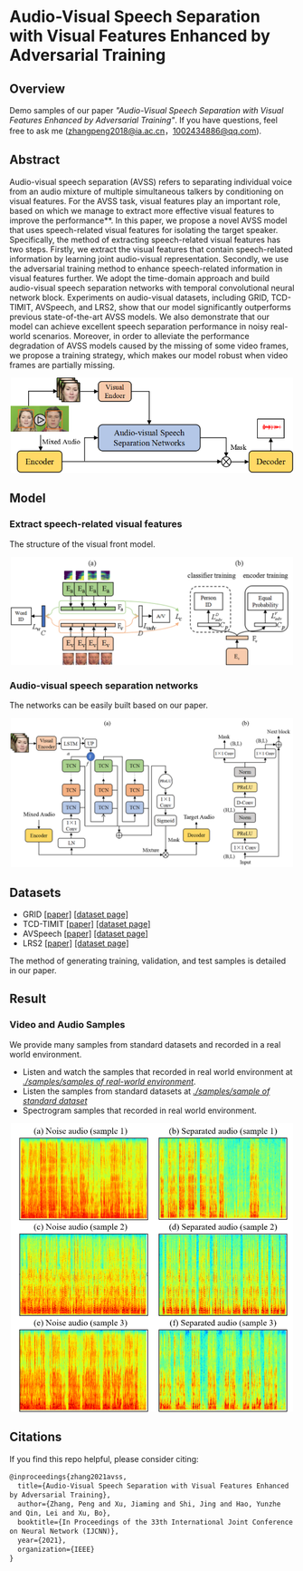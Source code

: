 # Audio-Visual Speech Separation with Visual Features Enhanced by Adversarial Training

## Overview
Demo samples of our paper *"Audio-Visual Speech Separation with Visual Features Enhanced by Adversarial Training"*. 
If you have questions, feel free to ask me (zhangpeng2018@ia.ac.cn，1002434886@qq.com).
## Abstract
Audio-visual speech separation (AVSS) refers to separating individual voice from an audio mixture of multiple simultaneous talkers by conditioning on visual features. For the
AVSS task, visual features play an important role, based on which we manage to extract more effective visual features to improve the performance**. In this paper, we propose a novel AVSS model that uses speech-related visual features for isolating the target speaker. Specifically, the method of extracting speech-related visual features has two steps. Firstly, we extract the visual features that contain speech-related information by learning joint audio-visual representation. Secondly, we use the adversarial training method
to enhance speech-related information in visual features further. We adopt the time-domain approach and build audio-visual speech separation networks with temporal convolutional neural network block. Experiments on audio-visual datasets, including GRID, TCD-TIMIT, AVSpeech, and LRS2, show that our model significantly outperforms previous state-of-the-art AVSS models. We also demonstrate that our model can achieve excellent speech separation performance in noisy real-world scenarios. Moreover, in order to alleviate the performance degradation of AVSS models caused by the missing of some video frames, we propose a training strategy, which makes our model robust when video frames are partially missing. 

<div align=center><img width="500" src="./image/Figure2.png" alt="The framework of our model"/></div>

## Model
### Extract speech-related visual features
The structure of the visual front model.
<div align=center><img width="500" src="./image/Figure3.png" alt="Visual model of extracting visual-speech feature"/></div>

### Audio-visual speech separation networks
The networks can be easily built based on our paper.
<div align=center><img width="500" src="./image/Figure4.png" alt="Audio-visual speech separation networks"/></div>

## Datasets
* GRID [[paper]](http://www.laslab.org/wp-content/uploads/an_audio-visual_corpus_for_speech_perception_and_automatic_speech_recognition.pdf) [[dataset page]](http://spandh.dcs.shef.ac.uk/gridcorpus/)
* TCD-TIMIT [[paper]](https://ieeexplore.ieee.org/abstract/document/7050271) [[dataset page]](https://sigmedia.tcd.ie/TCDTIMIT/)
* AVSpeech [[paper]](https://arxiv.org/pdf/1804.03619.pdf) [[dataset page]](https://looking-to-listen.github.io/avspeech/index.html)
* LRS2 [[paper]](https://www.robots.ox.ac.uk/~vgg/publications/2019/Afouras19/afouras18c.pdf) [[dataset page]](http://www.robots.ox.ac.uk/~vgg/data/lip_reading/lrs2.html)

The method of generating training, validation, and test samples is detailed in our paper.

## Result
### Video and Audio Samples
We provide many samples from standard datasets and recorded in a real world environment. 
- Listen and watch the samples that recorded in real world environment at [*./samples/samples of real-world environment*](./samples/samples%20of%20real-world%20environment).
- Listen the samples from standard datasets at [*./samples/sample of standard dataset*](https://github.com/aispeech-lab/advr-avss/tree/master/samples/samples%20of%20standard%20dataset)
- Spectrogram samples that recorded in real world environment.
<div align=center><img width="500" src="./image/Figure1.png" alt="Spectrogram samples"/></div>

## Citations

If you find this repo helpful, please consider citing:

```
@inproceedings{zhang2021avss,
  title={Audio-Visual Speech Separation with Visual Features Enhanced by Adversarial Training},
  author={Zhang, Peng and Xu, Jiaming and Shi, Jing and Hao, Yunzhe and Qin, Lei and Xu, Bo},
  booktitle={In Proceedings of the 33th International Joint Conference on Neural Network (IJCNN)},
  year={2021},
  organization={IEEE}
}
```
